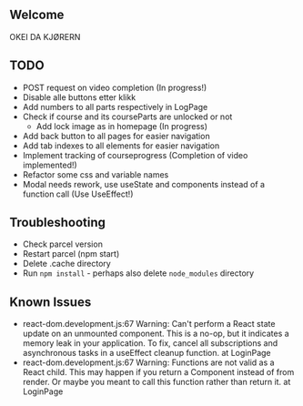 ## Welcome
OKEI DA KJØRERN

## TODO
* POST request on video completion
   (In progress!)
* Disable alle buttons etter klikk
* Add numbers to all parts respectively in LogPage
* Check if course and its courseParts are unlocked or not
    * Add lock image as in homepage
    (In progress)
* Add back button to all pages for easier navigation
* Add tab indexes to all elements for easier navigation
* Implement tracking of courseprogress
   (Completion of video implemented!)
* Refactor some css and variable names
* Modal needs rework, use useState and components instead of a function call
   (Use UseEffect!)
   
## Troubleshooting

* Check parcel version
* Restart parcel (npm start)
* Delete .cache directory
* Run `npm install` - perhaps also delete `node_modules` directory

## Known Issues
* react-dom.development.js:67 Warning: Can't perform a React state update on an unmounted component. This is a no-op, but it indicates a memory leak in your application. To fix, cancel all subscriptions and asynchronous tasks in a useEffect cleanup function.
      at LoginPage
* react-dom.development.js:67 Warning: Functions are not valid as a React child. This may happen if you return a Component instead of <Component /> from render. Or maybe you meant to call this function rather than return it.
      at LoginPage
